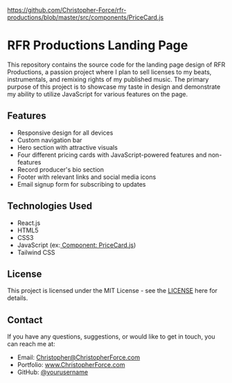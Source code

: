 https://github.com/Christopher-Force/rfr-productions/blob/master/src/components/PriceCard.js

<h1>RFR Productions Landing Page</h1>
<p>This repository contains the source code for the landing page design of RFR Productions, a passion project where I plan to sell licenses to my beats, instrumentals, and remixing rights of my published music. The primary purpose of this project is to showcase my taste in design and demonstrate my ability to utilize JavaScript for various features on the page.</p>
<h2>Features</h2>
<ul>
<li>Responsive design for all devices</li>
<li>Custom navigation bar</li>
<li>Hero section with attractive visuals</li>
<li>Four different pricing cards with JavaScript-powered features and non-features</li>
<li>Record producer's bio section</li>
<li>Footer with relevant links and social media icons</li>
<li>Email signup form for subscribing to updates</li>
</ul>
<h2>Technologies Used</h2>
<ul>
<li>React.js</li>
<li>HTML5</li>
<li>CSS3</li>
<li>JavaScript (ex:<a href="https://github.com/Christopher-Force/rfr-productions/blob/master/src/components/PriceCard.js"> Component: PriceCard.js</a>) </li>
<li>Tailwind CSS</li>
</ul>

<h2>License</h2>
<p>This project is licensed under the MIT License - see the <a href="https://opensource.org/license/mit/" target="_new">LICENSE</a> here for details.</p>
<h2>Contact</h2>
<p>If you have any questions, suggestions, or would like to get in touch, you can reach me at:</p>
<ul>
<li>Email: <a href="mailto:christopher@christopherforce.com" target="_new">Christopher@ChristopherForce.com</a></li>
<li>Portfolio: <a href="https://christopherforce.com" target="_new">www.ChristopherForce.com</a></li>
<li>GitHub: <a href="https://github.com/Christopher-Force" target="_new">@yourusername</a></li>

</ul>
